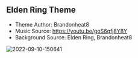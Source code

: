 ## Elden Ring Theme ##
- Theme Author: Brandonheat8 
- Music Source: https://youtu.be/goS6qfj8Y8Y
- Background Source: Elden Ring, Brandonheat8

![2022-09-10-150641](https://user-images.githubusercontent.com/82458228/189487069-858bb13b-7fb8-4ed7-a8f4-c09fc73f7556.png)
